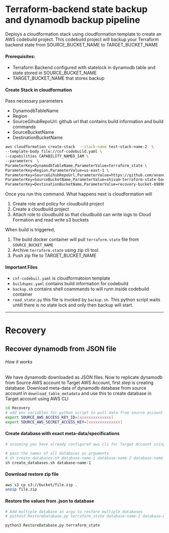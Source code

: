 # Terraform-backend state backup and dynamodb backup pipeline
Deploys a cloudformation stack using cloudformation template to create an AWS codebuild project. This codebuild project will backup your Terraform backend state from SOURCE_BUCKET_NAME to TARGET_BUCKET_NAME

#### Prerequisites:
 - Terraform Backend configured with statelock in dynamodb table and state stored in SOURCE_BUCKET_NAME
 - TARGET_BUCKET_NAME that stores backup

#### Create Stack in cloudformation
Pass necessary parameters
 - DynamodbTableName
 - Region
 - SourceGihubRepoUrl: github url that contains build information and build commands
 - SourceBucketName
 - DestinationBucketName
```bash
aws cloudformation create-stack  --stack-name test-stack-name-2  \
--template-body file://cnf-codebuild.yaml \
--capabilities CAPABILITY_NAMED_IAM \
--parameters  \
ParameterKey=DynamodbTableName,ParameterValue=terraform_state \
ParameterKey=Region,ParameterValue=us-east-1 \
ParameterKey=SourceGihubRepoUrl,ParameterValue=https://github.com/anandshivam44/build \
ParameterKey=SourceBucketName,ParameterValue=shivam-terraform-state-backend-1212121 \
ParameterKey=DestinationBucketName,ParameterValue=recovery-bucket-89898989

```
 Once you run this command. What happens next is cloudformation will 
 1. Create role and policy for cloudbuild project
 2. Create a cloudbuild project
 3. Attach role to cloudbuild so that cloudbuild can write logs to Cloud Formation and read write s3 buckets

 When build is triggered, 
 1. The build docker container will pull `terraform.state` file from `SOURCE_BUCKET_NAME` 
 2. Archive `terraform.state` using zip cli tool
 3. Push zip file to TARGET_BUCKET_NAME

#### Important Files
 - `cnf-codebuil.yaml` is cloudformatoion template
 - `buildspec.yaml` contains build information for codebuild
 - `backup.sh` contains shell coammands to will runn inside codebuild container
 - `read_state.py` this file is invoked by `backup.sh`. This python script waits untill there is no state lock and only then backup will start.

___
# Recovery
## Recover dynamodb from JSON file

###### How it works
We have dynamodb downloaded as JSON files. Now to replicate dynamodb from Source AWS account to Target AWS Account, first step is creating database. Download meta-data of dynamodb database from source account in `download_table_metadata` and use this to create database in Target account using AWS CLI

```bash
cd Recovery
# add env variables for python script to pull data from source account
export SOURCE_AWS_ACCESS_KEY_ID=[xxxxxxxxxxxxxx]
export SOURCE_AWS_SECRET_ACCESS_KEY=[xxxxxxxxxxxxxx]


```
#### Create database with exact meta-data/specifications
```bash
# assuming you have already configured aws cli for Target Account using "aws configure"

# pass the names of all databases as arguments
# sh create_databases.sh database-name-1 database-name-2 database-name-3 ... 
sh create_databases.sh database-name-1
```
#### Download restore zip file
```bash
aws s3 cp s3://bucket/file.zip .
unzip file.zip
```
#### Restore the values from .json to database
```bash
# Add multiple database as args to restore multiple databases
# python3 RestoreDatabase.py terraform_state database-name-1 database-name-2 database-name-3 ..

python3 RestoreDatabase.py terraform_state 
```

